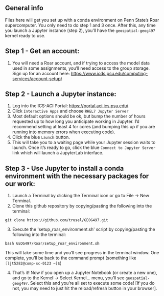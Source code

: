 ## General info

Files here will get you set up with a conda environment on Penn State’s Roar supercomputer. You only need to do step 1 and 3 once. After this, any time you launch a Jupyter instance (step 2), you'll have the `geospatial-geog497` kernel ready to use.

## Step 1 - Get an account:

1.	You will need a Roar account, and if trying to access the model data used in some assignments, you’ll need access to the group storage. Sign up for an account here: https://www.icds.psu.edu/computing-services/account-setup/

## Step 2 - Launch a Jupyter instance:

1.	Log into the ICS-ACI Portal: https://portal.aci.ics.psu.edu/
2.	Click `Interactive Apps` and choose `RHEL7 Jupyter Server`
3.	Most default options should be ok, but bump the number of hours requested up to how long you anticipate working in Jupyter. I’d recommend setting at least 4 for cores (and bumping this up if you are running into memory errors when executing code).
4.	Click the blue `Launch` button.
5.	This will take you to a waiting page while your Jupyter session waits to launch. Once it’s ready to go, click the blue `Connect to Jupyter Server` link which will launch a JupyterLab interface.

## Step 3 - Use Jupyter to install a conda environment with the necessary packages for our work:

1.	Launch a Terminal by clicking the Terminal icon or go to File -> New Terminal.
2.	Clone this github repository by copying/pasting the following into the terminal: 

```git clone https://github.com/trusel/GEOG497.git```

3.	Execute the 'setup_roar_environment.sh' script by copying/pasting the following into the terminal:

```bash GEOG497/Roar/setup_roar_environment.sh```

This will take some time and you’ll see progress in the terminal window. One complete, you’ll be back to the command prompt (something like ` [ljt5282@comp-sc-0123 ~]$`)

4.	That’s it! Now if you open up a Jupyter Notebook (or create a new one), and go to the Kernel -> Select Kernel… menu, you’ll see `geospatial-geog497`. Select this and you’re all set to execute some code! [If you do not, you may need to just hit the reload/refresh button in your browser]. 
